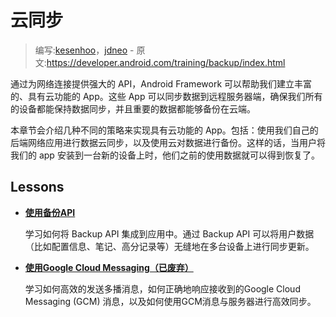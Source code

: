# 云同步

> 编写:[kesenhoo](https://github.com/kesenhoo)，[jdneo](https://github.com/jdneo) - 原文:<https://developer.android.com/training/backup/index.html>

通过为网络连接提供强大的 API，Android Framework 可以帮助我们建立丰富的、具有云功能的 App。这些 App 可以同步数据到远程服务器端，确保我们所有的设备都能保持数据同步，并且重要的数据都能够备份在云端。

本章节会介绍几种不同的策略来实现具有云功能的 App。包括：使用我们自己的后端网络应用进行数据云同步，以及使用云对数据进行备份。这样的话，当用户将我们的 app 安装到一台新的设备上时，他们之前的使用数据就可以得到恢复了。

## Lessons

* [**使用备份API**](backupapi.html)

  学习如何将 Backup API 集成到应用中。通过 Backup API 可以将用户数据（比如配置信息、笔记、高分记录等）无缝地在多台设备上进行同步更新。


* [**使用Google Cloud Messaging（已废弃）**](gcm.html)

  学习如何高效的发送多播消息，如何正确地响应接收到的Google Cloud Messaging (GCM) 消息，以及如何使用GCM消息与服务器进行高效同步。
